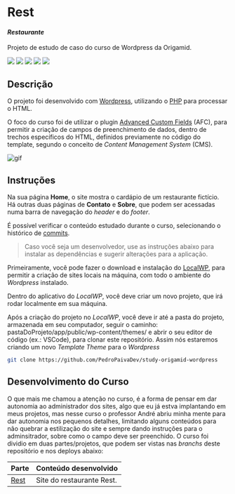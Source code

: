 # Rest
#### _Restaurante_
Projeto de estudo de caso do curso de Wordpress da Origamid.

![](https://img.shields.io/badge/Wordpress-21759B?style=for-the-badge&logo=wordpress&logoColor=white) ![](https://img.shields.io/badge/PHP-777BB4?style=for-the-badge&logo=php&logoColor=white) ![](https://img.shields.io/badge/HTML5-E34F26?style=for-the-badge&logo=html5&logoColor=white) ![](https://img.shields.io/badge/CSS3-1572B6?style=for-the-badge&logo=css3&logoColor=white)  ![](https://img.shields.io/badge/GIT-E44C30?style=for-the-badge&logo=git&logoColor=white)

## Descrição
O projeto foi desenvolvido com [Wordpress](https://wordpress.org/), utilizando o [PHP](https://www.php.net/) para processar o HTML.

O foco do curso foi de utilizar o plugin [Advanced Custom Fields](https://www.advancedcustomfields.com/) (AFC), para permitir a criação de campos de preenchimento de dados, dentro de trechos específicos do HTML, definidos previamente no código do template, segundo o conceito de *Content Management System* (CMS).

<img src="./src/assets/animation.gif" alt="gif"/>

## Instruções
Na sua página **Home**, o site mostra o cardápio de um restaurante fictício. Há outras duas páginas de **Contato** e **Sobre**, que podem ser acessadas numa barra de navegação do *header* e do *footer*.

É possível verificar o conteúdo estudado durante o curso, selecionando o histórico de [commits].

> Caso você seja um desenvolvedor, use as instruções abaixo para instalar as dependências e sugerir alterações para a aplicação.

Primeiramente, você pode fazer o download e instalação do [LocalWP](https://localwp.com/), para permitir a criação de sites locais na máquina, com todo o ambiente do *Wordpress* instalado.

Dentro do aplicativo do *LocalWP*, você deve criar um novo projeto, que irá rodar localmente em sua máquina.

Após a criação do projeto no *LocalWP*, você deve ir até a pasta do projeto, armazenada em seu computador, seguir o caminho: pastaDoProjeto/app/public/wp-content/themes/ e abrir o seu editor de código (ex.: VSCode), para clonar este repositório. Assim nós estaremos criando um novo *Template Theme* para o *Wordpress*
```sh
git clone https://github.com/PedroPaivaDev/study-origamid-wordpress
```

## Desenvolvimento do Curso

O que mais me chamou a atenção no curso, é a forma de pensar em dar autonomia ao administrador dos sites, algo que eu já estva implantando em meus projetos, mas nesse curso o professor André abriu minha mente para dar autonomia nos pequenos detalhes, limitando alguns conteúdos para não quebrar a estilização do site e sempre dando instruções para o adminsitrador, sobre como o campo deve ser preenchido.
O curso foi dividio em duas partes/projetos, que podem ser vistas nas *branchs* deste repositório e nos deploys abaixo:

| Parte | Conteúdo desenvolvido |
| ------ | ------ |
| [Rest](https://study-origamid-wordpress-git-rest-pedropaivadev.vercel.app/) | Site do restaurante Rest. |

[//]: # (These are reference links used in the body of this note and get stripped out when the markdown processor does its job. There is no need to format nicely because it shouldn't be seen. Thanks SO - http://stackoverflow.com/questions/4823468/store-comments-in-markdown-syntax)

[commits]: <https://github.com/PedroPaivaDev/study-origamid-wordpress/commits/main>